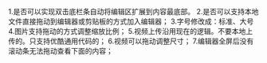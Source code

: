1.是否可以实现双击底栏条自动将编辑区扩展到内容最底部。
2.是否可以支持本地文件直接拖动到编辑器或剪贴板的方式加入编辑器；
3.字号修改成：标准、大号
4.图片支持拖动的方式调整缩放比例；
5.视频上传沿用现在的逻辑。不要本地上传的。只支持优酷通用代码的；
6.视频可以拖动调整尺寸；
7.编辑器全屏后没有滚动条无法拖动查看下面的内容；
